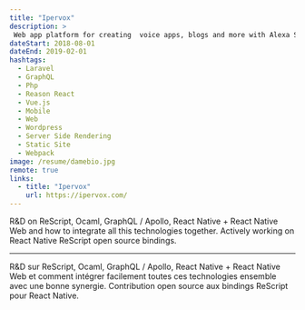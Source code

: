 ```yaml
---
title: "Ipervox"
description: >
 Web app platform for creating  voice apps, blogs and more with Alexa Skills
dateStart: 2018-08-01
dateEnd: 2019-02-01
hashtags:
  - Laravel
  - GraphQL
  - Php
  - Reason React
  - Vue.js
  - Mobile
  - Web
  - Wordpress
  - Server Side Rendering
  - Static Site
  - Webpack
image: /resume/damebio.jpg
remote: true
links:
  - title: "Ipervox"
    url: https://ipervox.com/
---
```


R&D on ReScript, Ocaml, GraphQL / Apollo, React Native + React Native Web and
how to integrate all this technologies together. Actively working on React
Native ReScript open source bindings.

---

R&D sur ReScript, Ocaml, GraphQL / Apollo, React Native + React Native Web et
comment intégrer facilement toutes ces technologies ensemble avec une bonne
synergie. Contribution open source aux bindings ReScript pour React Native.
